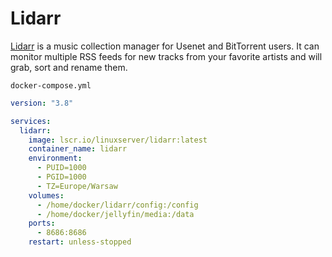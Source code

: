 # Lidarr
[Lidarr](https://github.com/Lidarr/Lidarr) is a music collection manager for Usenet and BitTorrent users. It can monitor multiple RSS feeds for new tracks from your favorite artists and will grab, sort and rename them.

``docker-compose.yml``
```yaml
version: "3.8"

services:
  lidarr:
    image: lscr.io/linuxserver/lidarr:latest
    container_name: lidarr
    environment:
      - PUID=1000
      - PGID=1000
      - TZ=Europe/Warsaw
    volumes:
      - /home/docker/lidarr/config:/config
      - /home/docker/jellyfin/media:/data
    ports:
      - 8686:8686
    restart: unless-stopped
```